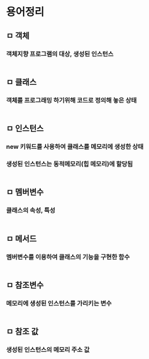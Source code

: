 # 용어정리
## ㅁ 객체
### 객체지향 프로그램의 대상, 생성된 인스턴스<br></br>

## ㅁ 클래스
### 객체를 프로그래밍 하기위해 코드로 정의해 놓은 상태<br></br>

## ㅁ 인스턴스
### new 키워드를 사용하여 클래스를 메모리에 생성한 상태
### 생성된 인스턴스는 동적메모리(힙 메모리)에 할당됨<br></br>

## ㅁ 멤버변수
### 클래스의 속성, 특성<br></br>

## ㅁ 메서드
### 멤버변수를 이용하여 클래스의 기능을 구현한 함수<br></br>

## ㅁ 참조변수
### 메모리에 생성된 인스턴스를 가리키는 변수<br></br>

## ㅁ 참조 값
### 생성된 인스턴스의 메모리 주소 값<br></br>



















